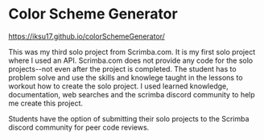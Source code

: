 # Color Scheme Generator

https://iksu17.github.io/colorSchemeGenerator/

This was my third solo project from Scrimba.com. It is my first solo project where I used an API.  Scrimba.com does not provide any code for the solo projects--not even after the project is completed. The student has to problem solve and use the skills and knowlege taught in the lessons to workout how to create the solo project. I used learned knowledge, documentation, web searches and the scrimba discord community to help me create this project.

Students have the option of submitting their solo projects to the Scrimba discord community for peer code reviews.

